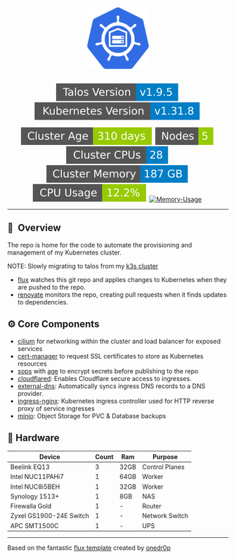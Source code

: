 <div align="center">
  <img src="https://raw.githubusercontent.com/clarknova99/talos-cluster/main/assets/kube.png" align="center" width="144px" height="144px"/>
</div>

<div align="center">
<br/>
</div>

<div align="center">

  [![Talos](https://raw.githubusercontent.com/clarknova99/talos-cluster/refs/heads/main/kromgo/talos_version.svg)](https://github.com/kashalls/kromgo/)&nbsp;
  [![Kubernetes](https://raw.githubusercontent.com/clarknova99/talos-cluster/refs/heads/main/kromgo/kubernetes_version.svg)](https://github.com/kashalls/kromgo/)&nbsp;
  
</div>

<div align="center">

[![Age-Days](https://raw.githubusercontent.com/clarknova99/talos-cluster/refs/heads/main/kromgo/cluster_age_days.svg)](https://github.com/kashalls/kromgo/)&nbsp;
[![Node-Count](https://raw.githubusercontent.com/clarknova99/talos-cluster/refs/heads/main/kromgo/cluster_node_count.svg)](https://github.com/kashalls/kromgo/)&nbsp;
[![CPU-Count](https://raw.githubusercontent.com/clarknova99/talos-cluster/refs/heads/main/kromgo/cluster_cpu_core_total.svg)](https://github.com/kashalls/kromgo/)&nbsp;
[![Memory-Total](https://raw.githubusercontent.com/clarknova99/talos-cluster/refs/heads/main/kromgo/cluster_memory_total.svg)](https://github.com/kashalls/kromgo/)&nbsp;
[![CPU-Usage](https://raw.githubusercontent.com/clarknova99/talos-cluster/refs/heads/main/kromgo/cluster_cpu_usage.svg)](https://github.com/kashalls/kromgo/)&nbsp;
[![Memory-Usage](https://raw.githubusercontent.com/clarknova99/talos-cluster/refs/heads/main/kromgo/cluster_memory_usage.svg)](https://github.com/kashalls/kromgo/)&nbsp;


</div>

---

## :book:&nbsp; Overview

The repo is home for the code to automate the provisioning and management of my Kubernetes cluster.

NOTE: Slowly migrating to talos from my [k3s cluster](https://github.com/clarknova99/home-cluster) 

* [flux](https://toolkit.fluxcd.io)  watches this git repo and applies changes to Kubernetes when they are pushed to the repo.
* [renovate](https://github.com/renovatebot/renovate) monitors the repo, creating pull requests when it finds updates to dependencies.


## :gear: Core Components
* [cilium](https://cilium.io/) for networking within the cluster and load balancer for exposed services
* [cert-manager](https://cert-manager.io) to request SSL certificates to store as Kubernetes resources
* [sops](https://github.com/mozilla/sops) with [age](https://github.com/FiloSottile/age) to encrypt secrets before publishing to the repo
* [cloudflared](https://github.com/cloudflare/cloudflared): Enables Cloudflare secure access to ingresses.
* [external-dns](https://github.com/kubernetes-sigs/external-dns): Automatically syncs ingress DNS records to a DNS provider.
* [ingress-nginx](https://github.com/kubernetes/ingress-nginx): Kubernetes ingress controller used for HTTP reverse proxy of service ingresses
* [minio](https://min.io/): Object Storage for PVC & Database backups



## 🔧 Hardware
| Device | Count | Ram |  Purpose |
| --- | --- | --- | --- |
| Beelink EQ13 | 3   | 32GB |  Control Planes |
| Intel NUC11PAHi7 | 1   | 64GB |  Worker |
| Intel NUC8i5BEH | 1   | 32GB |  Worker |
| Synology 1513+ | 1   | 8GB | NAS |
| Firewalla Gold | 1   | - | Router |
| Zyxel GS1900-24E Switch | 1   | -   | Network Switch |
| APC SMT1500C | 1   | -   | UPS |

---

Based on the fantastic [flux template](https://github.com/onedr0p/cluster-template) created by [onedr0p](https://github.com/onedr0p) 
